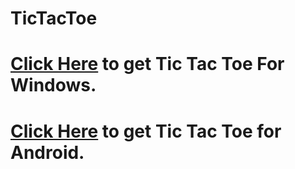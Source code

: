 # TicTacToe
# <a href="https://github.com/AbdurRahmanG/TicTacToeForWindows" target="_blank">Click Here</a> to get Tic Tac Toe For Windows.

# <a href="https://github.com/AbdurRahmanG/TicTacToeForAndroid" target="_blank">Click Here</a> to get Tic Tac Toe for Android.
